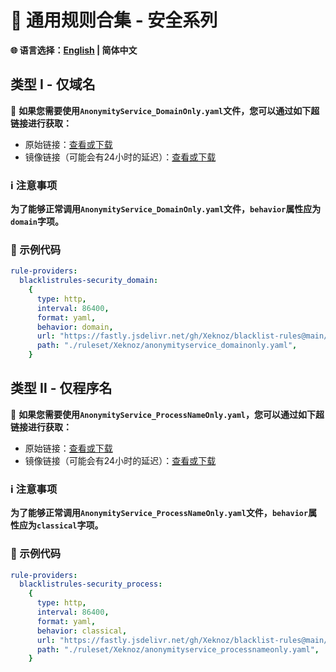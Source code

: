 # 📜 通用规则合集 - 安全系列  
**🌐 语言选择：[English](README.md)  | 简体中文**  
## 类型 Ⅰ - 仅域名  
🔗 **如果您需要使用`AnonymityService_DomainOnly.yaml`文件，您可以通过如下超链接进行获取：**  
- 原始链接：[查看或下载](https://raw.githubusercontent.com/Xeknoz/blacklist-rules/main/Common/Security/Clash/AnonymityService_DomainOnly.yaml)  
- 镜像链接（可能会有24小时的延迟）：[查看或下载](https://fastly.jsdelivr.net/gh/Xeknoz/blacklist-rules@main/Common/Security/Clash/AnonymityService_DomainOnly.yaml)
### ℹ️ 注意事项  
**为了能够正常调用`AnonymityService_DomainOnly.yaml`文件，`behavior`属性应为`domain`字项。**  
### 📝 示例代码  
```yaml
rule-providers:
  blacklistrules-security_domain:
    {
      type: http,
      interval: 86400,
      format: yaml,
      behavior: domain,
      url: "https://fastly.jsdelivr.net/gh/Xeknoz/blacklist-rules@main/Common/Boost/Clash/AnonymityService_DomainOnly.yaml",
      path: "./ruleset/Xeknoz/anonymityservice_domainonly.yaml",
    }
```  
## 类型 Ⅱ - 仅程序名  
🔗 **如果您需要使用`AnonymityService_ProcessNameOnly.yaml`，您可以通过如下超链接进行获取：**  
- 原始链接：[查看或下载](https://raw.githubusercontent.com/Xeknoz/blacklist-rules/main/Common/Security/Clash/AnonymityService_ProcessNameOnly.yaml)  
- 镜像链接（可能会有24小时的延迟）：[查看或下载](https://fastly.jsdelivr.net/gh/Xeknoz/blacklist-rules@main/Common/Security/Clash/AnonymityService_ProcessNameOnly.yaml)  
### ℹ️ 注意事项  
**为了能够正常调用`AnonymityService_ProcessNameOnly.yaml`文件，`behavior`属性应为`classical`字项。**  
### 📝 示例代码  
```yaml
rule-providers:
  blacklistrules-security_process:
    {
      type: http,
      interval: 86400,
      format: yaml,
      behavior: classical,
      url: "https://fastly.jsdelivr.net/gh/Xeknoz/blacklist-rules@main/Common/Boost/Clash/AnonymityService_ProcessNameOnly.yaml",
      path: "./ruleset/Xeknoz/anonymityservice_processnameonly.yaml",
    }
```
